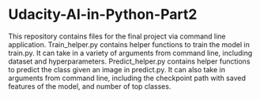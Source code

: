 # Udacity-AI-in-Python-Part2
This repository contains files for the final project via command line application.
Train_helper.py contains helper functions to train the model in train.py. It can take in a variety of arguments from command line, including dataset and hyperparameters.
Predict_helper.py contains helper functions to predict the class given an image in predict.py. It can also take in arguments from command line, including the checkpoint path with saved features of the model, and number of top classes.
